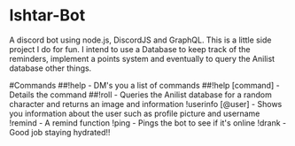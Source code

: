 # Ishtar-Bot
A discord bot using node.js, DiscordJS and GraphQL.
This is a little side project I do for fun. I intend to use a Database to keep track of the reminders, implement a points system and eventually to query the Anilist database other things.

#Commands
##!help - DM's you a list of commands
##!help [command] - Details the command
##!roll - Queries the Anilist database for a random character and returns an image and information
!userinfo [@user] - Shows you information about the user such as profile picture and username
!remind - A remind function
!ping - Pings the bot to see if it's online
!drank - Good job staying hydrated!!
